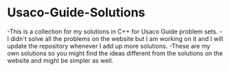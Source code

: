 # Usaco-Guide-Solutions
-This is a collection for my solutions in C++ for Usaco Guide problem sets.
-I didn't solve all the problems on the website but I am working on it and I will update the repository whenever I add up more solutions.
-These are my own solutions so you might find the ideas different from the solutions on the website and might be simpler as well.

